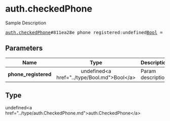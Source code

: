 # auth.checkedPhone

Sample Description

<pre>
<a href="../constructor/auth.checkedPhone.md">auth.checkedPhone</a>#811ea28e phone_registered:undefined<a href="../type/Bool.md">Bool</a> = undefined<a href="../type/auth.CheckedPhone.md">auth.CheckedPhone</a>;
</pre>

## Parameters

| Name | Type | Description |
|------|:----:|-------------|
| **phone_registered** | undefined&lt;a href=&#34;../type/Bool.md&#34;&gt;Bool&lt;/a&gt; | Param description |

## Type

undefined&lt;a href=&#34;../type/auth.CheckedPhone.md&#34;&gt;auth.CheckedPhone&lt;/a&gt;
